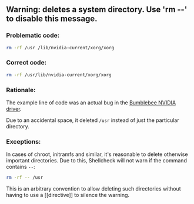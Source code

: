 ## Warning: deletes a system directory. Use 'rm --' to disable this message.

### Problematic code:

```sh
rm -rf /usr /lib/nvidia-current/xorg/xorg
```

### Correct code:

```sh
rm -rf /usr/lib/nvidia-current/xorg/xorg
```

### Rationale:

The example line of code was an actual bug in the [Bumblebee NVIDIA driver](https://github.com/MrMEEE/bumblebee-Old-and-abbandoned/commit/a047be85247755cdbe0acce6f1dafc8beb84f2ac).

Due to an accidental space, it deleted `/usr` instead of just the particular directory.

### Exceptions:

In cases of chroot, initramfs and similar, it's reasonable to delete otherwise important directories. Due to this, Shellcheck will not warn if the command contains `--`:

```sh
rm -rf -- /usr
```

This is an arbitrary convention to allow deleting such directories without having to use a [[directive]] to silence the warning.
